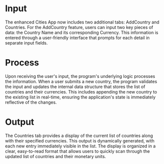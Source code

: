 # Input
The enhanced Cities App now includes two additional tabs: AddCountry and Countries. For the AddCountry feature, users can input two key pieces of data: the Country Name and its corresponding Currency. This information is entered through a user-friendly interface that prompts for each detail in separate input fields.

# Process
Upon receiving the user's input, the program's underlying logic processes the information. When a user submits a new country, the program validates the input and updates the internal data structure that stores the list of countries and their currencies. This includes appending the new country to the existing list in real-time, ensuring the application's state is immediately reflective of the changes.

# Output
The Countries tab provides a display of the current list of countries along with their specified currencies. This output is dynamically generated, with each new entry immediately visible in the list. The display is organized in a clear, easy-to-read format that allows users to quickly scan through the updated list of countries and their monetary units.

